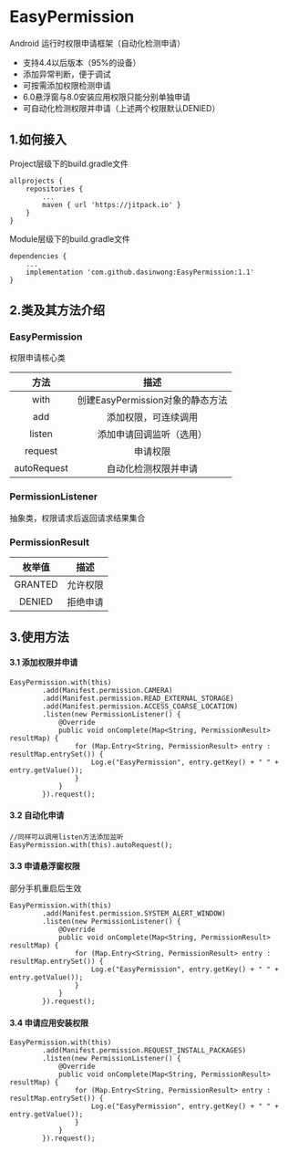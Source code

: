 # EasyPermission
Android 运行时权限申请框架（自动化检测申请）
- 支持4.4以后版本（95%的设备）
- 添加异常判断，便于调试
- 可按需添加权限检测申请
- 6.0悬浮窗与8.0安装应用权限只能分别单独申请
- 可自动化检测权限并申请（上述两个权限默认DENIED）
## 1.如何接入
Project层级下的build.gradle文件
```
allprojects {
    repositories {
        ...
        maven { url 'https://jitpack.io' }
    }
}
```
Module层级下的build.gradle文件
```
dependencies {
    ...
    implementation 'com.github.dasinwong:EasyPermission:1.1'
}
```
## 2.类及其方法介绍
### EasyPermission
权限申请核心类

| 方法 | 描述 |
| :-------------: | :-------------: |
| with | 创建EasyPermission对象的静态方法 |
| add | 添加权限，可连续调用 |
| listen | 添加申请回调监听（选用） |
| request | 申请权限 |
| autoRequest | 自动化检测权限并申请 |
### PermissionListener
抽象类，权限请求后返回请求结果集合
### PermissionResult
| 枚举值 | 描述 |
| :-------------: | :-------------: |
| GRANTED | 允许权限 |
| DENIED | 拒绝申请 |
## 3.使用方法
#### 3.1 添加权限并申请
```
EasyPermission.with(this)
        .add(Manifest.permission.CAMERA)
        .add(Manifest.permission.READ_EXTERNAL_STORAGE)
        .add(Manifest.permission.ACCESS_COARSE_LOCATION)
        .listen(new PermissionListener() {
            @Override
            public void onComplete(Map<String, PermissionResult> resultMap) {
                for (Map.Entry<String, PermissionResult> entry : resultMap.entrySet()) {
                    Log.e("EasyPermission", entry.getKey() + " " + entry.getValue());
                }
            }
        }).request();
```
#### 3.2 自动化申请
```
//同样可以调用listen方法添加监听
EasyPermission.with(this).autoRequest();
```
#### 3.3 申请悬浮窗权限
部分手机重启后生效
```
EasyPermission.with(this)
        .add(Manifest.permission.SYSTEM_ALERT_WINDOW)
        .listen(new PermissionListener() {
            @Override
            public void onComplete(Map<String, PermissionResult> resultMap) {
                for (Map.Entry<String, PermissionResult> entry : resultMap.entrySet()) {
                    Log.e("EasyPermission", entry.getKey() + " " + entry.getValue());
                }
            }
        }).request();
```
#### 3.4 申请应用安装权限
```
EasyPermission.with(this)
        .add(Manifest.permission.REQUEST_INSTALL_PACKAGES)
        .listen(new PermissionListener() {
            @Override
            public void onComplete(Map<String, PermissionResult> resultMap) {
                for (Map.Entry<String, PermissionResult> entry : resultMap.entrySet()) {
                    Log.e("EasyPermission", entry.getKey() + " " + entry.getValue());
                }
            }
        }).request();
```
